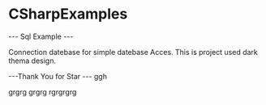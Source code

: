 # CSharpExamples

--- Sql Example ---

Connection datebase for simple datebase Acces. This is project used dark thema design. 

---Thank You for Star --- 
ggh

grgrg
grgrg
rgrgrgrg
